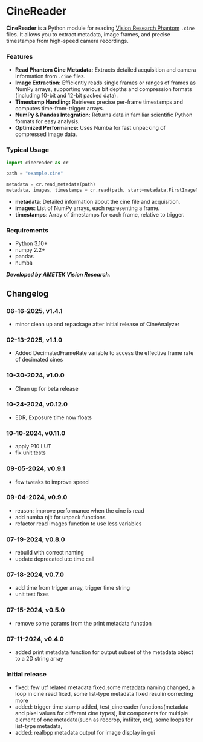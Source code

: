 
# CineReader

**CineReader** is a Python module for reading [Vision Research Phantom](https://www.phantomhighspeed.com/) `.cine` files. It allows you to extract metadata, image frames, and precise timestamps from high-speed camera recordings.

### Features

- **Read Phantom Cine Metadata:** Extracts detailed acquisition and camera information from `.cine` files.
- **Image Extraction:** Efficiently reads single frames or ranges of frames as NumPy arrays, supporting various bit depths and compression formats (including 10-bit and 12-bit packed data).
- **Timestamp Handling:** Retrieves precise per-frame timestamps and computes time-from-trigger arrays.
- **NumPy & Pandas Integration:** Returns data in familiar scientific Python formats for easy analysis.
- **Optimized Performance:** Uses Numba for fast unpacking of compressed image data.

### Typical Usage

```python
import cinereader as cr

path = "example.cine"

metadata = cr.read_metadata(path)
metadata, images, timestamps = cr.read(path, start=metadata.FirstImageNo)
```

- **metadata**: Detailed information about the cine file and acquisition.
- **images**: List of NumPy arrays, each representing a frame.
- **timestamps**: Array of timestamps for each frame, relative to trigger.

### Requirements
- Python 3.10+
- numpy 2.2+
- pandas
- numba

***Developed by AMETEK Vision Research.***

## Changelog

### 06-16-2025, v1.4.1
- minor clean up and repackage after initial release of CineAnalyzer

### 02-13-2025, v1.1.0
- Added DecimatedFrameRate variable to access the effective frame rate of decimated cines

### 10-30-2024, v1.0.0
- Clean up for beta release

### 10-24-2024, v0.12.0
- EDR, Exposure time now floats

### 10-10-2024, v0.11.0
- apply P10 LUT
- fix unit tests

### 09-05-2024, v0.9.1
- few tweaks to improve speed 

### 09-04-2024, v0.9.0
- reason: improve performance when the cine is read
- add numba njit for unpack functions
- refactor read images function to use less variables

### 07-19-2024, v0.8.0
- rebuild with correct naming
- update deprecated utc time call

### 07-18-2024, v0.7.0
- add time from trigger array, trigger time string
- unit test fixes

### 07-15-2024, v0.5.0
- remove some params from the print metadata function

### 07-11-2024, v0.4.0
- added print metadata function for output subset of the metadata object to a 2D string array

### Initial release
- fixed: few utf related metadata fixed,some metadata naming changed, a loop in cine read fixed, 
         some list-type metadata fixed resulin correcting more 
- added: trigger time stamp added, test_cinereader functions(metadata and pixel values for different cine types), list components
  for multiple element of one metadata(such as reccrop, imfilter, etc), some loops for list-type metadata, 
- added: realbpp metadata output for image display in gui



